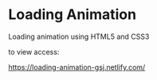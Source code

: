 # Loading Animation

Loading animation using HTML5 and CSS3

to view access:

https://loading-animation-gsj.netlify.com/

